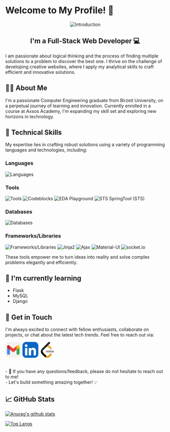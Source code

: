 # Welcome to My Profile! 👋

<div align="center">
  <img src="gif.gif" alt="Introduction" >
</div>

<h2 align="center">
I'm a Full-Stack Web Developer 💻
</h2> 

I am passionate about logical thinking and the process of finding multiple solutions to a problem to discover the best one. I thrive on the challenge of developing creative websites, where I apply my analytical skills to craft efficient and innovative solutions.

## 👩‍💻 About Me

I'm a passionate Computer Engineering graduate from Birzeit University, on a perpetual journey of learning and innovation. Currently enrolled in a course at Axsos Academy, I'm expanding my skill set and exploring new horizons in technology.

## 💼 Technical Skills

My expertise lies in crafting robust solutions using a variety of programming languages and technologies, including:

### Languages
<img src="https://skillicons.dev/icons?i=python,java,html,css,js,c" alt="Languages" />

### Tools
<img src="https://skillicons.dev/icons?i=git,github,vscode,pycharm,eclipse,postman,STS" alt="Tools" />
<img src="https://user-images.githubusercontent.com/.../codeblocks.png" alt="Codeblocks" width="50" />
<img src="https://user-images.githubusercontent.com/.../eda-playground.png" alt="EDA Playground" width="50" />
<img src="https://user-images.githubusercontent.com/.../sts.png" alt="STS SpringTool (STS)" width="50" />

### Databases
<img src="https://skillicons.dev/icons?i=mysql,firebase,mongodb" alt="Databases" />

### Frameworks/Libraries
<img src="https://skillicons.dev/icons?i=flask,jquery,aws,spring" alt="Frameworks/Libraries" />
<img src="https://user-images.githubusercontent.com/.../jinja2.png" alt="Jinja2" width="50" />
<img src="https://user-images.githubusercontent.com/.../ajax.png" alt="Ajax" width="50" />
<img src="https://user-images.githubusercontent.com/.../material-ui.png" alt="Material-UI" width="50" />
<img src="https://user-images.githubusercontent.com/.../socketio.png" alt="socket.io" width="50" />

These tools empower me to turn ideas into reality and solve complex problems elegantly and efficiently. 

## 🌱 I'm currently learning

- Flask
- MySQL
- Django

## 🤝 Get in Touch

I'm always excited to connect with fellow enthusiasts, collaborate on projects, or chat about the latest tech trends. Feel free to reach out via:

[<img src="Gmail-Light.svg" width="50" height="50">](mailto:r.farhoud2000@gmail.com)
[<img src="LinkedIn.svg" width="50" height="50">](https://www.linkedin.com/in/rand-farhoud-301b64184/)
[<img src="leetcode.svg" width="50" height="50">](https://leetcode.com/Rand_Farhoud/)

</br>
- 💬 If you have any questions/feedback, please do not hesitate to reach out to me!
</br>
- Let's build something amazing together! 💡

## 📈 GitHub Stats 

[![Anurag's github stats](https://github-readme-stats.vercel.app/api?username=Farhoud-Rand)](https://github.com/Farhoud-Rand)

[![Top Langs](https://github-readme-stats.vercel.app/api/top-langs/?username=Farhoud-Rand&layout=compact)](https://github.com/Farhoud-Rand)

